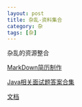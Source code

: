 ```yaml
---
layout: post
title: 杂乱-资料集合
category: 杂
tags: [杂]
---
```


杂乱的资源整合

[MarkDown简历制作](http://cv.ftqq.com/?fr=github#)

[Java相关面试题答案合集](https://youzhixueyuan.com/2019-java-interview-question-answers.html)

[文档](https://www.docs4dev.com/)


